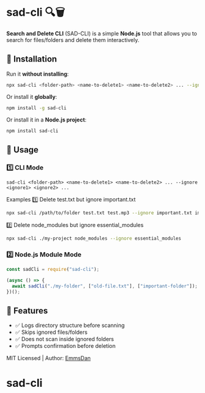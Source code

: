 # sad-cli 🔍🗑️  

**Search and Delete CLI** (SAD-CLI) is a simple **Node.js** tool that allows you to search for files/folders and delete them interactively.

## 📌 Installation  

Run it **without installing**:  
```sh
npx sad-cli <folder-path> <name-to-delete1> <name-to-delete2> ... --ignore <ignore1> <ignore2> ...
```
Or install it **globally**:
```sh
npm install -g sad-cli
```
Or install it in a **Node.js project**:

```sh
npm install sad-cli
```
## 🚀 Usage

### 1️⃣ CLI Mode

```
sad-cli <folder-path> <name-to-delete1> <name-to-delete2> ... --ignore <ignore1> <ignore2> ...
```
Examples
1️⃣ Delete test.txt but ignore important.txt
```sh
npx sad-cli /path/to/folder test.txt test.mp3 --ignore important.txt important2.pdf
```
2️⃣ Delete node_modules but ignore essential_modules
```sh
npx sad-cli ./my-project node_modules --ignore essential_modules
```

### 2️⃣ Node.js Module Mode
```javascript
const sadCli = require("sad-cli");

(async () => {
  await sadCli("./my-folder", ["old-file.txt"], ["important-folder"]);
})();
```

## 🔹 Features

- ✅ Logs directory structure before scanning
- ✅ Skips ignored files/folders
- ✅ Does not scan inside ignored folders
- ✅ Prompts confirmation before deletion

MIT Licensed | 
Author: [EmmsDan](https://x.com/emmsdan)

# sad-cli
